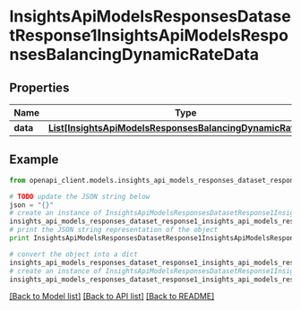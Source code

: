 # InsightsApiModelsResponsesDatasetResponse1InsightsApiModelsResponsesBalancingDynamicRateData


## Properties
Name | Type | Description | Notes
------------ | ------------- | ------------- | -------------
**data** | [**List[InsightsApiModelsResponsesBalancingDynamicRateData]**](InsightsApiModelsResponsesBalancingDynamicRateData.md) |  | [optional] 

## Example

```python
from openapi_client.models.insights_api_models_responses_dataset_response1_insights_api_models_responses_balancing_dynamic_rate_data import InsightsApiModelsResponsesDatasetResponse1InsightsApiModelsResponsesBalancingDynamicRateData

# TODO update the JSON string below
json = "{}"
# create an instance of InsightsApiModelsResponsesDatasetResponse1InsightsApiModelsResponsesBalancingDynamicRateData from a JSON string
insights_api_models_responses_dataset_response1_insights_api_models_responses_balancing_dynamic_rate_data_instance = InsightsApiModelsResponsesDatasetResponse1InsightsApiModelsResponsesBalancingDynamicRateData.from_json(json)
# print the JSON string representation of the object
print InsightsApiModelsResponsesDatasetResponse1InsightsApiModelsResponsesBalancingDynamicRateData.to_json()

# convert the object into a dict
insights_api_models_responses_dataset_response1_insights_api_models_responses_balancing_dynamic_rate_data_dict = insights_api_models_responses_dataset_response1_insights_api_models_responses_balancing_dynamic_rate_data_instance.to_dict()
# create an instance of InsightsApiModelsResponsesDatasetResponse1InsightsApiModelsResponsesBalancingDynamicRateData from a dict
insights_api_models_responses_dataset_response1_insights_api_models_responses_balancing_dynamic_rate_data_form_dict = insights_api_models_responses_dataset_response1_insights_api_models_responses_balancing_dynamic_rate_data.from_dict(insights_api_models_responses_dataset_response1_insights_api_models_responses_balancing_dynamic_rate_data_dict)
```
[[Back to Model list]](../README.md#documentation-for-models) [[Back to API list]](../README.md#documentation-for-api-endpoints) [[Back to README]](../README.md)


